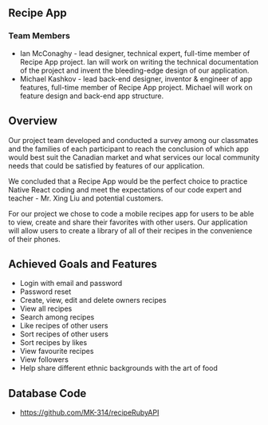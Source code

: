 ## Recipe App

### Team Members 
- Ian McConaghy - lead designer, technical expert, full-time member of Recipe App project. Ian will work on writing the technical documentation of the project and  invent the bleeding-edge design of our application.
- Michael Kashkov - lead back-end designer, inventor & engineer of app features, full-time member of Recipe App project. Michael will work on feature design and back-end app structure. 

## Overview 

Our project team developed and conducted a survey among our classmates and the families of each participant to reach the conclusion of which app would best suit the Canadian market and what services our local community needs that could be satisfied by features of our application. 

We concluded that a Recipe App would be the perfect choice to practice Native React coding and meet the expectations of our code expert and teacher - Mr. Xing Liu and potential customers.

For our project we chose to code a mobile recipes app for users to be able to view, create and share their favorites with other users. Our application will allow users to create a library of all of their recipes in the convenience of their phones.

## Achieved Goals and Features 
- Login with email and password
- Password reset
- Create, view, edit and delete owners recipes
- View all recipes
- Search among recipes
- Like recipes of other users
- Sort recipes of other users
- Sort recipes by likes
- View favourite recipes
- View followers
- Help share different ethnic backgrounds with the art of food

## Database Code 
- https://github.com/MK-314/recipeRubyAPI
